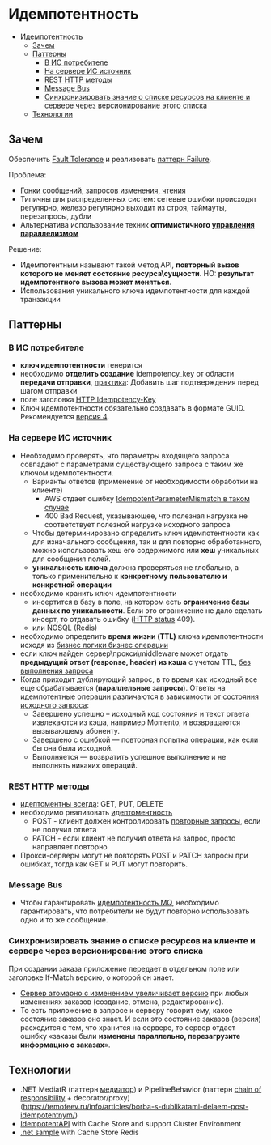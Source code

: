 # Идемпотентность

- [Идемпотентность](#идемпотентность)
  - [Зачем](#зачем)
  - [Паттерны](#паттерны)
    - [В ИС потребителе](#в-ис-потребителе)
    - [На сервере ИС источник](#на-сервере-ис-источник)
    - [REST HTTP методы](#rest-http-методы)
    - [Message Bus](#message-bus)
    - [Синхронизировать знание о списке ресурсов на клиенте и сервере через версионирование этого списка](#синхронизировать-знание-о-списке-ресурсов-на-клиенте-и-сервере-через-версионирование-этого-списка)
  - [Технологии](#технологии)

## Зачем

Обеспечить [Fault Tolerance](../../ability/fault.tolerance.md) и реализовать [паттерн Failure](../fault.tolerance/pattern.failure.md).

Проблема:

- [Гонки сообщений, запросов изменения, чтения](https://habr.com/ru/post/442762/)
- Типичны для распределенных систем: сетевые ошибки происходят регулярно, железо регулярно выходит из строя, таймауты, перезапросы, дубли
- Альтернатива использование техник __оптимистичного [управления параллелизмом](https://twirl.github.io/The-API-Book/API.ru.html#api-patterns-sync-strategies)__

Решение:

- Идемпотентным называют такой метод API, __повторный вызов которого не меняет состояние ресурса\сущности__. НО: __результат идемпотентного вызова может меняться__.
- Использования уникального ключа идемпотентности для каждой транзакции

## Паттерны

### В ИС потребителе

- __ключ идемпотентности__ генерится
- необходимо __отделить создание__ idempotency_key от области __передачи отправки__, [практика](https://codegenius.ru/articles/717073/): Добавить шаг подтверждения перед шагом отправки
- поле заголовка [HTTP Idempotency-Key](https://datatracker.ietf.org/doc/draft-ietf-httpapi-idempotency-key-header/)
- Ключ идемпотентности обязательно создавать в формате GUID. Рекомендуется [версия 4](https://www.uuidtools.com/v4).

### На сервере ИС источник

- Необходимо проверять, что параметры входящего запроса совпадают с параметрами существующего запроса с таким же ключом идемпотентности.
  - Варианты ответов (применение от необходимости обработки на клиенте)
    - AWS отдает ошибку [IdempotentParameterMismatch в таком случае](https://habr.com/ru/post/442762/)
    - 400 Bad Request, указывающее, что полезная нагрузка не соответствует полезной нагрузке исходного запроса
  - Чтобы детерминировано определить ключ идемпотентности как для изначального сообщения, так и для повторно обработанного, можно использовать хеш его содержимого или __хеш__ уникальных для сообщения полей.
  - __уникальность ключа__ должна проверяться не глобально, а только применительно к __конкретному пользователю и конкретной операции__
- необходимо хранить ключ идемпотентности
  - инсертится в базу в поле, на котором есть __ограничение базы данных по уникальности__. Если это ограничение не дало сделать инсерт, то отдавать ошибку ([HTTP status](../../../api/api-http-status.md) 409).
  - или NOSQL (Redis)
- необходимо определить __время жизни (TTL)__ ключа идемпотентности исходя из [бизнес логики бизнес операции](https://ieftimov.com/posts/understand-how-why-add-idempotent-requests-api/#expiring-the-keys)
- если ключ найден сервер\прокси\middleware может отдать __предыдущий ответ (response, header) из кэша__ с учетом TTL, [без выполнения запроса](https://ieftimov.com/posts/understand-how-why-add-idempotent-requests-api/#introducing-the-key)
- Когда приходит дублирующий запрос, в то время как исходный все еще обрабатывается (__параллельные запросы__). Ответы на идемпотентные операции различаются в зависимости [от состояния исходного запроса](https://digitrain.ru/articles/620208/):
  - Завершено успешно – исходный код состояния и текст ответа извлекаются из кэша, например Momento, и возвращаются вызывающему абоненту.
  - Завершено с ошибкой — повторная попытка операции, как если бы она была исходной.
  - Выполняется — возвратить успешное выполнение и не выполнять никаких операций.

### REST HTTP методы

- [идептоментны всегда](https://github.com/Microsoft/api-guidelines/blob/master/Guidelines.md#74-supported-methods): GET, PUT, DELETE
- необходимо реализовать [идептоментность](https://github.com/ikyriak/IdempotentAPI?tab=readme-ov-file#idempotency-in-http-web)
  - POST - клиент должен контролировать [повторные запросы](../../../arch/pattern/integration/), если не получил ответа
  - PATCH - если клиент не получил ответа на запрос, просто направляет повторно
- Прокси-серверы могут не повторять POST и PATCH запросы при ошибках, тогда как GET и PUT могут повторить.

### Message Bus

- Чтобы гарантировать [идемпотентность MQ](https://www.russianblogs.com/article/3133962710/), необходимо гарантировать, что потребители не будут повторно использовать одно и то же сообщение.

### Синхронизировать знание о списке ресурсов на клиенте и сервере через версионирование этого списка

При создании заказа приложение передает в отдельном поле или заголовке If-Match версию, о которой он знает.

  - [Сервер атомарно с изменением увеличивает версию](https://habr.com/ru/companies/yandex/articles/442762/) при любых изменениях заказов (создание, отмена, редактирование).
  - То есть приложение в запросе к серверу говорит ему, какое состояние заказов оно знает. И если это состояние заказов (версия) расходится с тем, что хранится на сервере, то сервер отдает ошибку «заказы были __изменены параллельно, перезагрузите информацию о заказах__».

## Технологии

- .NET MediatR (паттерн [медиатор](../development/mediator.md)) и PipelineBehavior (паттерн [chain of responsibility](../development/chainofresp.md) + decorator/proxy)
(<https://temofeev.ru/info/articles/borba-s-dublikatami-delaem-post-idempotentnym/>)
- [IdempotentAPI](https://github.com/ikyriak/IdempotentAPI) with Cache Store and support Cluster Environment
- [.net sample](https://mahedee.net/How-to-handle-Idempotentcy-in-distributed-system-using-aspnet-core/) with Cache Store Redis
